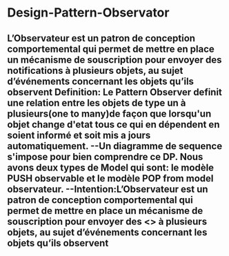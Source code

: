 # Design-Pattern-Observator
L’Observateur est un patron de conception comportemental qui permet de mettre en place un mécanisme de souscription pour envoyer des notifications à plusieurs objets, au sujet d’événements concernant les objets qu’ils observent
Definition: Le Pattern Observer definit une relation entre les objets de type un à plusieurs(one to many)de façon que lorsqu'un objet change d'etat tous ce qui en dépendent en soient informé et soit mis a jours automatiquement.
--Un diagramme de sequence s'impose pour bien comprendre ce DP. Nous avons deux types de Model qui sont: le modèle PUSH observable et le modèle POP from model observateur.
--Intention:L’Observateur est un patron de conception comportemental qui permet de mettre en place un mécanisme de souscription pour envoyer des <<notifications>> à plusieurs objets, au sujet d’événements concernant les objets qu’ils observent
--
